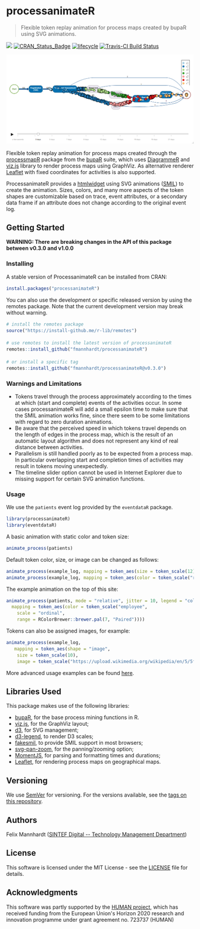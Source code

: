 # processanimateR

> Flexible token replay animation for process maps created by bupaR using SVG animations.

[![](https://cranlogs.r-pkg.org/badges/processanimateR)](https://cran.r-project.org/package=processanimateR)
[![CRAN\_Status\_Badge](https://www.r-pkg.org/badges/version/processanimateR)](https://cran.r-project.org/package=processanimateR)
[![lifecycle](https://img.shields.io/badge/lifecycle-maturing-blue.svg)](https://www.tidyverse.org/lifecycle/#maturing)
[![Travis-CI Build Status](https://travis-ci.org/fmannhardt/processanimateR.svg?branch=master)](https://travis-ci.org/fmannhardt/processanimateR)

[![processanimateR example](man/figures/processanimateR-banner.png)](https://fmannhardt.github.io/processanimateR/example/processanimateR-banner.html)

Flexible token replay animation for process maps created through the [processmapR](https://github.com/gertjanssenswillen/processmapR/) package from the [bupaR](http://www.bupar.net) suite, which uses [DiagrammeR](https://github.com/rich-iannone/DiagrammeR/) and [viz.js](https://github.com/mdaines/viz.js) library to render process maps using GraphViz. As alternative renderer [Leaflet](https://leafletjs.com/) with fixed coordinates for activities is also supported.

ProcessanimateR provides a [htmlwidget](https://www.htmlwidgets.org/) using SVG animations ([SMIL](https://www.w3.org/standards/techs/smil#w3c_all)) to create the animation. Sizes, colors, and many more aspects of the token shapes are customizable based on trace, event attributes, or a secondary data frame if an attribute does not change according to the original event log.

## Getting Started

**WARNING: There are breaking changes in the API of this package between v0.3.0 and v1.0.0**

### Installing

A stable version of ProcessanimateR can be installed from CRAN:
```r
install.packages("processanimateR")
```

You can also use the development or specific released version by using the remotes package. 
Note that the current development version may break without warning. 
```r
# install the remotes package
source("https://install-github.me/r-lib/remotes")

# use remotes to install the latest version of processanimateR
remotes::install_github("fmannhardt/processanimateR")

# or install a specific tag
remotes::install_github("fmannhardt/processanimateR@v0.3.0")
```

### Warnings and Limitations
* Tokens travel through the process approximately according to the times at which (start and complete) events of the activities occur. In some cases processanimateR will add a small epsilon time to make sure that the SMIL animation works fine, since there seem to be some limitations with regard to zero duration animations. 
* Be aware that the perceived speed in which tokens travel depends on the length of edges in the process map, which is the result of an automatic layout algorithm and does not represent any kind of real distance between activities. 
* Parallelism is still handled poorly as to be expected from a process map. In particular overlapping start and completion times of activities may result in tokens moving unexpectedly.
* The timeline slider option cannot be used in Internet Explorer due to missing support for certain SVG animation functions.

### Usage

We use the `patients` event log provided by the `eventdataR` package. 
```r
library(processanimateR)
library(eventdataR)
```

A basic animation with static color and token size:
```r
animate_process(patients)
```

Default token color, size, or image can be changed as follows:
```r
animate_process(example_log, mapping = token_aes(size = token_scale(12), shape = "rect"))
animate_process(example_log, mapping = token_aes(color = token_scale("red")))
```

The example animation on the top of this site:
```r
animate_process(patients, mode = "relative", jitter = 10, legend = "color",
  mapping = token_aes(color = token_scale("employee", 
    scale = "ordinal", 
    range = RColorBrewer::brewer.pal(7, "Paired"))))
```

Tokens can also be assigned images, for example:
```r
animate_process(example_log,
   mapping = token_aes(shape = "image",
    size = token_scale(10),
    image = token_scale("https://upload.wikimedia.org/wikipedia/en/5/5f/Pacman.gif")))
```

More advanced usage examples can be found [here](https://fmannhardt.github.io/processanimateR/articles/).

## Libraries Used
This package makes use of the following libraries:

* [bupaR](https://github.com/gertjanssenswillen/bupaR), for the base process mining functions in R.
* [viz.js](https://github.com/mdaines/viz.js), for the GraphViz layout;
* [d3](https://d3js.org), for SVG management;
* [d3-legend](https://github.com/susielu/d3-legend), to render D3 scales;
* [fakesmil](https://github.com/FakeSmile/FakeSmile), to provide SMIL support in most browsers;
* [svg-pan-zoom](https://github.com/ariutta/svg-pan-zoom), for the panning/zooming option;
* [MomentJS](https://github.com/moment/moment), for parsing and formatting times and durations;
* [Leaflet](https://leafletjs.com/), for rendering process maps on geographical maps.

## Versioning

We use [SemVer](http://semver.org/) for versioning. For the versions available, see the [tags on this repository](https://github.com/fmannhardt/processanimateR/tags). 

## Authors
Felix Mannhardt ([SINTEF Digital -- Technology Management Department](https://www.sintef.no/digital/))

## License

This software is licensed under the MIT License - see the [LICENSE](https://github.com/fmannhardt/processanimateR/blob/master/LICENSE.md) file for details.

## Acknowledgments

This software was partly supported by the [HUMAN project](http://www.humanmanufacturing.eu/), which has received funding from the European Union's Horizon 2020 research and innovation programme under grant agreement no. 723737 (HUMAN)

